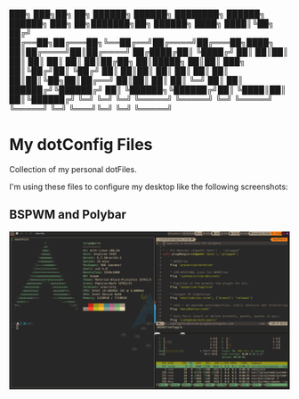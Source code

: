
███╗   ███╗██╗   ██╗    ██████╗  ██████╗ ████████╗ ██████╗ ██████╗ ███╗   ██╗███████╗██╗ ██████╗ 
████╗ ████║╚██╗ ██╔╝    ██╔══██╗██╔═══██╗╚══██╔══╝██╔════╝██╔═══██╗████╗  ██║██╔════╝██║██╔════╝ 
██╔████╔██║ ╚████╔╝     ██║  ██║██║   ██║   ██║   ██║     ██║   ██║██╔██╗ ██║█████╗  ██║██║  ███╗
██║╚██╔╝██║  ╚██╔╝      ██║  ██║██║   ██║   ██║   ██║     ██║   ██║██║╚██╗██║██╔══╝  ██║██║   ██║
██║ ╚═╝ ██║   ██║       ██████╔╝╚██████╔╝   ██║   ╚██████╗╚██████╔╝██║ ╚████║██║     ██║╚██████╔╝
╚═╝     ╚═╝   ╚═╝       ╚═════╝  ╚═════╝    ╚═╝    ╚═════╝ ╚═════╝ ╚═╝  ╚═══╝╚═╝     ╚═╝ ╚═════╝ 
                                                                                                 
# My dotConfig Files

Collection of my personal dotFiles.

I'm using these files to configure my desktop like the following screenshots:

## BSPWM and Polybar
![bspwm and polybar](./images/bspwm-polybar.png)
